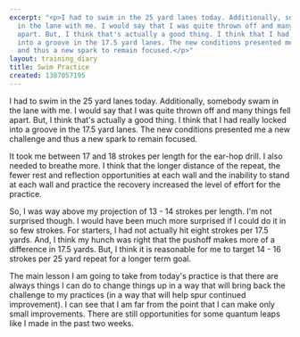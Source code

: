 ```yaml
---
excerpt: "<p>I had to swim in the 25 yard lanes today. Additionally, somebody swam
  in the lane with me. I would say that I was quite thrown off and many things fell
  apart. But, I think that's actually a good thing. I think that I had really locked
  into a groove in the 17.5 yard lanes. The new conditions presented me a new challenge
  and thus a new spark to remain focused.</p>"
layout: training_diary
title: Swim Practice
created: 1387057195
---
```

<p>I had to swim in the 25 yard lanes today. Additionally, somebody swam in the lane with me. I would say that I was quite thrown off and many things fell apart. But, I think that's actually a good thing. I think that I had really locked into a groove in the 17.5 yard lanes. The new conditions presented me a new challenge and thus a new spark to remain focused.</p><p>It took me between 17 and 18 strokes per length for the ear-hop drill. I also needed to breathe more. I think that the longer distance of the repeat, the fewer rest and reflection opportunities at each wall and the inability to stand at each wall and practice the recovery increased the level of effort for the practice.</p><p>So, I was way above my projection of 13 - 14 strokes per length. I'm not surprised though. I would have been much more surprised if I could do it in so few strokes. For starters, I had not actually hit eight strokes per 17.5 yards. And, I think my hunch was right that the pushoff makes more of a difference in 17.5 yards. But, I think it is reasonable for me to target 14 - 16 strokes per 25 yard repeat for a longer term goal.</p><p>The main lesson I am going to take from today's practice is that there are always things I can do to change things up in a way that will bring back the challenge to my practices (in a way that will help spur continued improvement). I can see that I am far from the point that I can make only small improvements. There are still opportunities for some quantum leaps like I made in the past two weeks.</p>

